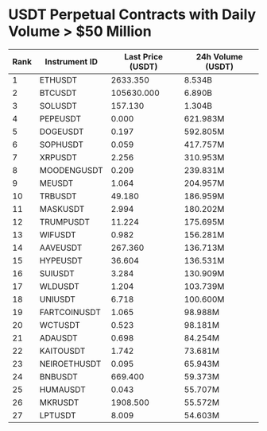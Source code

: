 # USDT Perpetual Contracts with Daily Volume > $50 Million

| Rank | Instrument ID | Last Price (USDT) | 24h Volume (USDT) |
|------|---------------|-------------------|-------------------|
| 1 | ETHUSDT | 2633.350 | 8.534B |
| 2 | BTCUSDT | 105630.000 | 6.890B |
| 3 | SOLUSDT | 157.130 | 1.304B |
| 4 | PEPEUSDT | 0.000 | 621.983M |
| 5 | DOGEUSDT | 0.197 | 592.805M |
| 6 | SOPHUSDT | 0.059 | 417.757M |
| 7 | XRPUSDT | 2.256 | 310.953M |
| 8 | MOODENGUSDT | 0.209 | 239.831M |
| 9 | MEUSDT | 1.064 | 204.957M |
| 10 | TRBUSDT | 49.180 | 186.959M |
| 11 | MASKUSDT | 2.994 | 180.202M |
| 12 | TRUMPUSDT | 11.224 | 175.695M |
| 13 | WIFUSDT | 0.982 | 156.281M |
| 14 | AAVEUSDT | 267.360 | 136.713M |
| 15 | HYPEUSDT | 36.604 | 136.531M |
| 16 | SUIUSDT | 3.284 | 130.909M |
| 17 | WLDUSDT | 1.204 | 103.739M |
| 18 | UNIUSDT | 6.718 | 100.600M |
| 19 | FARTCOINUSDT | 1.065 | 98.988M |
| 20 | WCTUSDT | 0.523 | 98.181M |
| 21 | ADAUSDT | 0.698 | 84.254M |
| 22 | KAITOUSDT | 1.742 | 73.681M |
| 23 | NEIROETHUSDT | 0.095 | 65.943M |
| 24 | BNBUSDT | 669.400 | 59.373M |
| 25 | HUMAUSDT | 0.043 | 55.707M |
| 26 | MKRUSDT | 1908.500 | 55.572M |
| 27 | LPTUSDT | 8.009 | 54.603M |
